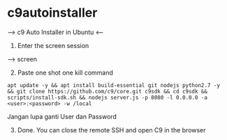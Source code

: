 # c9autoinstaller

--> c9 Auto Installer in Ubuntu <--

1. Enter the screen session 

--> screen

2. Paste one shot one kill command

`apt update -y && apt install build-essential git nodejs python2.7 -y && git clone https://github.com/c9/core.git c9sdk && cd c9sdk && scripts/install-sdk.sh && nodejs server.js -p 8080 -l 0.0.0.0 -a <user>:<password> -w /local`

Jangan lupa ganti User dan Password

3. Done. You can close the remote SSH and open C9 in the browser
